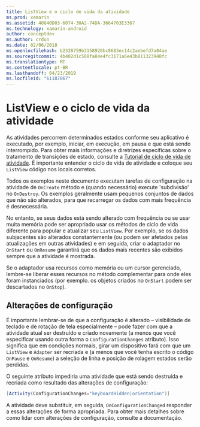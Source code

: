 ```yaml
---
title: ListView e o ciclo de vida da atividade
ms.prod: xamarin
ms.assetid: 40840D03-6074-30A2-74DA-3664703E3367
ms.technology: xamarin-android
author: conceptdev
ms.author: crdun
ms.date: 02/06/2018
ms.openlocfilehash: b2328759b3158920bc8683ec14c2aebefd7a04ae
ms.sourcegitcommit: 4b402d1c508fa84e4fc3171a6e43b811323948fc
ms.translationtype: MT
ms.contentlocale: pt-BR
ms.lasthandoff: 04/23/2019
ms.locfileid: "61187067"
---
```

# <a name="listview-and-the-activity-lifecycle"></a>ListView e o ciclo de vida da atividade

As atividades percorrem determinados estados conforme seu aplicativo é executado, por exemplo, iniciar, em execução, em pausa e que está sendo interrompido. Para obter mais informações e diretrizes específicas sobre o tratamento de transições de estado, consulte a [Tutorial de ciclo de vida de atividade](~/android/app-fundamentals/activity-lifecycle/index.md).
É importante entender o ciclo de vida de atividade e coloque seu `ListView` código nos locais corretos.

Todos os exemplos neste documento executam tarefas de configuração na atividade de `OnCreate` método e (quando necessário) execute 'subdivisão' no `OnDestroy`. Os exemplos geralmente usam pequenos conjuntos de dados que não são alterados, para que recarregar os dados com mais frequência é desnecessária.

No entanto, se seus dados está sendo alterado com frequência ou se usar muita memória pode ser apropriado usar os métodos de ciclo de vida diferente para popular e atualizar seu `ListView`. Por exemplo, se os dados subjacentes são alterados constantemente (ou podem ser afetados pelas atualizações em outras atividades) e em seguida, criar o adaptador no `OnStart` ou `OnResume` garantirá que os dados mais recentes são exibidos sempre que a atividade é mostrada.

Se o adaptador usa recursos como memória ou um cursor gerenciado, lembre-se liberar esses recursos no método complementar para onde eles foram instanciados (por exemplo. os objetos criados no `OnStart` podem ser descartados no `OnStop`).


## <a name="configuration-changes"></a>Alterações de configuração

É importante lembrar-se de que a configuração é alterado &ndash; visibilidade de teclado e de rotação de tela especialmente &ndash; pode fazer com que a atividade atual ser destruído e criado novamente (a menos que você especificar usando outra forma o `ConfigurationChanges` atributo). Isso significa que em condições normais, girar um dispositivo fará com que um `ListView` e `Adapter` ser recriada e (a menos que você tenha escrito o código `OnPause` e `OnResume`) a seleção de linha e posição de rolagem estados serão perdidas.

O seguinte atributo impediria uma atividade que está sendo destruída e recriada como resultado das alterações de configuração:

```csharp
[Activity(ConfigurationChanges="keyboardHidden|orientation")]
```

A atividade deve substituir, em seguida, `OnConfigurationChanged` responder a essas alterações de forma apropriada. Para obter mais detalhes sobre como lidar com alterações de configuração, consulte a documentação.

